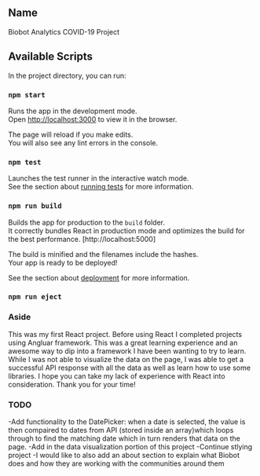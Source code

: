 ## Name
Biobot Analytics COVID-19 Project

## Available Scripts

In the project directory, you can run:

### `npm start`

Runs the app in the development mode.\
Open [http://localhost:3000](http://localhost:3000) to view it in the browser.

The page will reload if you make edits.\
You will also see any lint errors in the console.

### `npm test`

Launches the test runner in the interactive watch mode.\
See the section about [running tests](https://facebook.github.io/create-react-app/docs/running-tests) for more information.

### `npm run build`

Builds the app for production to the `build` folder.\
It correctly bundles React in production mode and optimizes the build for the best performance.
[http://localhost:5000]

The build is minified and the filenames include the hashes.\
Your app is ready to be deployed!

See the section about [deployment](https://facebook.github.io/create-react-app/docs/deployment) for more information.

### `npm run eject`

### Aside

This was my first React project. Before using React I completed projects using Angluar framework. This was a great learning experience and an awesome way to dip into a framework I have been wanting to try to learn. While I was not able to visualize the data on the page, I was able to get a successful API response with all the data as well as learn how to use some libraries. I hope you can take my lack of experience with React into consideration. Thank you for your time! 


### TODO
-Add functionality to the DatePicker: when a date is selected, the value is then compaired to dates from API (stored inside an array)which loops through to find the matching date which in turn renders that data on the page. 
-Add in the data visualization portion of this project 
-Continue stlying project 
-I would like to also add an about section to explain what Biobot does and how they are working with the communities around them





